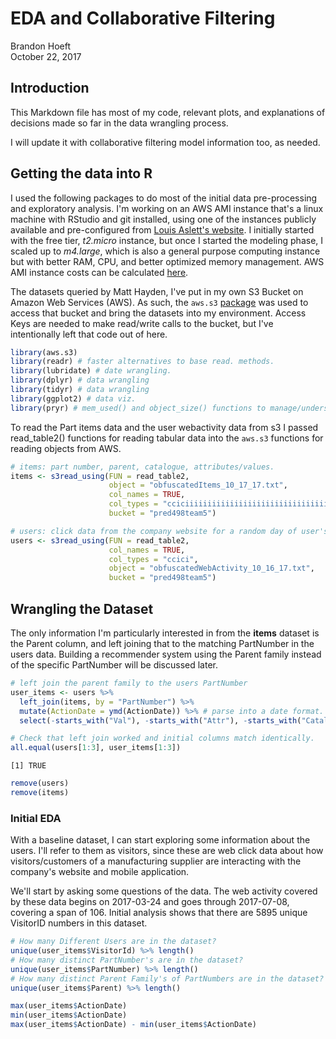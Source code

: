 # EDA and Collaborative Filtering
Brandon Hoeft  
October 22, 2017  



## Introduction

This Markdown file has most of my code, relevant plots, and explanations of decisions made so far in the data wrangling process.

I will update it with collaborative filtering model information too, as needed. 

## Getting the data into R

I used the following packages to do most of the initial data pre-processing and exploratory analysis. I'm working on an AWS AMI instance that's a linux machine with RStudio and git installed, using one of the instances publicly available and pre-configured from [Louis Aslett's website](http://www.louisaslett.com/RStudio_AMI/). I initially started with the free tier, *t2.micro* instance, but once I started the modeling phase, I scaled up to *m4.large*, which is also a general purpose computing instance but with better RAM, CPU, and better optimized memory management. AWS AMI instance costs can be calculated [here](https://calculator.s3.amazonaws.com/index.html). 

The datasets queried by Matt Hayden, I've put in my own S3 Bucket on Amazon Web Services (AWS). As such, the `aws.s3` [package](https://github.com/cloudyr/aws.s3) was used to access that bucket and bring the datasets into my environment. Access Keys are needed to make read/write calls to the bucket, but I've intentionally left that code out of here. 


```r
library(aws.s3) 
library(readr) # faster alternatives to base read. methods. 
library(lubridate) # date wrangling. 
library(dplyr) # data wrangling
library(tidyr) # data wrangling
library(ggplot2) # data viz. 
library(pryr) # mem_used() and object_size() functions to manage/understand memory usage.
```

To read the Part items data and the user webactivity data from s3 I passed read_table2() functions for reading tabular data into the `aws.s3` functions for reading objects from AWS. 




```r
# items: part number, parent, catalogue, attributes/values.
items <- s3read_using(FUN = read_table2, 
                      object = "obfuscatedItems_10_17_17.txt", 
                      col_names = TRUE,
                      col_types = "cciciiiiiiiiiiiiiiiiiiiiiiiiiiiiiiiiiiiiiiii",
                      bucket = "pred498team5")

# users: click data from the company website for a random day of user's selected, their activity for past 3 months and click summaries of how they interacted with parts. 
users <- s3read_using(FUN = read_table2, 
                      col_names = TRUE,
                      col_types = "ccici",
                      object = "obfuscatedWebActivity_10_16_17.txt", 
                      bucket = "pred498team5")
```

## Wrangling the Dataset 

The only information I'm particularly interested in from the **items** dataset is the Parent column, and left joining that to the matching PartNumber in the users data. Building a recommender system using the Parent family instead of the specific PartNumber will be discussed later. 


```r
# left join the parent family to the users PartNumber
user_items <- users %>%
  left_join(items, by = "PartNumber") %>%
  mutate(ActionDate = ymd(ActionDate)) %>% # parse into a date format.
  select(-starts_with("Val"), -starts_with("Attr"), -starts_with("Catalog"))

# Check that left join worked and initial columns match identically. 
all.equal(users[1:3], user_items[1:3])
```

```
[1] TRUE
```

```r
remove(users)
remove(items)
```

### Initial EDA

With a baseline dataset, I can start exploring some information about the users. I'll refer to them as visitors, since these are web click data about how visitors/customers of a manufacturing supplier are interacting with the company's website and mobile application. 

We'll start by asking some questions of the data. The web activity covered by these data begins on 2017-03-24 and goes through 2017-07-08, covering a span of 106. Initial analysis shows that there are 5895 unique VisitorID numbers in this dataset. 


```r
# How many Different Users are in the dataset? 
unique(user_items$VisitorId) %>% length()
# How many distinct PartNumber's are in the dataset? 
unique(user_items$PartNumber) %>% length()
# How many distinct Parent Family's of PartNumbers are in the dataset? 
unique(user_items$Parent) %>% length()

max(user_items$ActionDate) 
min(user_items$ActionDate)
max(user_items$ActionDate) - min(user_items$ActionDate)
```
